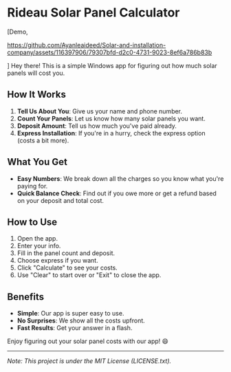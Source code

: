 
# Rideau Solar Panel Calculator
[Demo, 

https://github.com/Ayanleaideed/Solar-and-installation-company/assets/116397906/79307bfd-d2c0-4731-9023-8ef6a786b83b

]
Hey there! This is a simple Windows app for figuring out how much solar panels will cost you.

## How It Works

1. **Tell Us About You**: Give us your name and phone number.
2. **Count Your Panels**: Let us know how many solar panels you want.
3. **Deposit Amount**: Tell us how much you've paid already.
4. **Express Installation**: If you're in a hurry, check the express option (costs a bit more).

## What You Get

- **Easy Numbers**: We break down all the charges so you know what you're paying for.
- **Quick Balance Check**: Find out if you owe more or get a refund based on your deposit and total cost.

## How to Use

1. Open the app.
2. Enter your info.
3. Fill in the panel count and deposit.
4. Choose express if you want.
5. Click "Calculate" to see your costs.
6. Use "Clear" to start over or "Exit" to close the app.

## Benefits

- **Simple**: Our app is super easy to use.
- **No Surprises**: We show all the costs upfront.
- **Fast Results**: Get your answer in a flash.

Enjoy figuring out your solar panel costs with our app! 😄

---

*Note: This project is under the MIT License (LICENSE.txt).*
